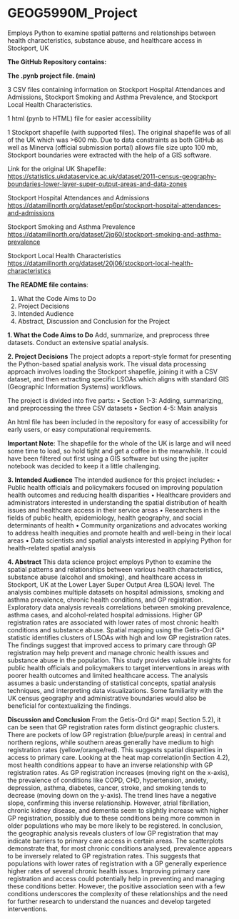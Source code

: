 # GEOG5990M_Project
Employs Python to examine spatial patterns and relationships between health characteristics, substance abuse, and healthcare access in Stockport, UK


**The GitHub Repository contains:**

**The .pynb project file. (main)**

3 CSV files containing information on Stockport Hospital Attendances and Admissions, Stockport Smoking and Asthma Prevalence, and Stockport Local Health Characteristics.


1 html (pynb to HTML) file for easier accessibility

1 Stockport shapefile (with supported files). The original shapefile was of all of the UK which was >600 mb. Due to data constraints as both GitHub as well as Minerva (official submission portal) allows file size upto 100 mb, Stockport boundaries were extracted with the help of a GIS software.

Link for the original UK Shapefile: https://statistics.ukdataservice.ac.uk/dataset/2011-census-geography-boundaries-lower-layer-super-output-areas-and-data-zones

Stockport Hospital Attendances and Admissions https://datamillnorth.org/dataset/ep6pr/stockport-hospital-attendances-and-admissions

Stockport Smoking and Asthma Prevalence https://datamillnorth.org/dataset/2jq60/stockport-smoking-and-asthma-prevalence

Stockport Local Health Characteristics https://datamillnorth.org/dataset/20j06/stockport-local-health-characteristics





**The README file contains**:
1. What the Code Aims to Do
2. Project Decisions
3. Intended Audience
4. Abstract, Discussion and Conclusion for the Project


**1. What the Code Aims to Do**
Add, summarize, and preprocess three datasets.
Conduct an extensive spatial analysis.




**2. Project Decisions**
The project adopts a report-style format for presenting the Python-based spatial analysis work. The visual data processing approach involves loading the Stockport shapefile, joining it with a CSV dataset, and then extracting specific LSOAs which aligns with standard GIS (Geographic Information Systems) workflows.



The project is divided into five parts:
•	Section 1-3: Adding, summarizing, and preprocessing the three CSV datasets
•	Section 4-5: Main analysis



An html file has been included in the repository for easy of accessibility for early users, or easy computational requirements.




**Important Note**:
The shapefile for the whole of the UK is large and will need some time to load, so hold tight and get a coffee in the meanwhile. It could have been filtered out first using a GIS software but using the jupiter notebook was decided to keep it a little challenging.




**3. Intended Audience**
The intended audience for this project includes:
•	Public health officials and policymakers focused on improving population health outcomes and reducing health disparities
•	Healthcare providers and administrators interested in understanding the spatial distribution of health issues and healthcare access in their service areas
•	Researchers in the fields of public health, epidemiology, health geography, and social determinants of health
•	Community organizations and advocates working to address health inequities and promote health and well-being in their local areas
•	Data scientists and spatial analysts interested in applying Python for health-related spatial analysis




**4. Abstract**
This data science project employs Python to examine the spatial patterns and relationships between various health characteristics, substance abuse (alcohol and smoking), and healthcare access in Stockport, UK at the Lower Layer Super Output Area (LSOA) level. The analysis combines multiple datasets on hospital admissions, smoking and asthma prevalence, chronic health conditions, and GP registration. Exploratory data analysis reveals correlations between smoking prevalence, asthma cases, and alcohol-related hospital admissions. Higher GP registration rates are associated with lower rates of most chronic health conditions and substance abuse. Spatial mapping using the Getis-Ord Gi* statistic identifies clusters of LSOAs with high and low GP registration rates. The findings suggest that improved access to primary care through GP registration may help prevent and manage chronic health issues and substance abuse in the population. This study provides valuable insights for public health officials and policymakers to target interventions in areas with poorer health outcomes and limited healthcare access.
The analysis assumes a basic understanding of statistical concepts, spatial analysis techniques, and interpreting data visualizations. Some familiarity with the UK census geography and administrative boundaries would also be beneficial for contextualizing the findings.




**Discussion and Conclusion**
From the Getis-Ord Gi* map(	Section 5.2), it can be seen that GP registration rates form distinct geographic clusters. There are pockets of low GP registration (blue/purple areas) in central and northern regions, while southern areas generally have medium to high registration rates (yellow/orange/red). This suggests spatial disparities in access to primary care.
Looking at the heat map correlation(in Section 4.2), most health conditions appear to have an inverse relationship with GP registration rates. As GP registration increases (moving right on the x-axis), the prevalence of conditions like COPD, CHD, hypertension, anxiety, depression, asthma, diabetes, cancer, stroke, and smoking tends to decrease (moving down on the y-axis). The trend lines have a negative slope, confirming this inverse relationship.
However, atrial fibrillation, chronic kidney disease, and dementia seem to slightly increase with higher GP registration, possibly due to these conditions being more common in older populations who may be more likely to be registered.
In conclusion, the geographic analysis reveals clusters of low GP registration that may indicate barriers to primary care access in certain areas. The scatterplots demonstrate that, for most chronic conditions analysed, prevalence appears to be inversely related to GP registration rates. This suggests that populations with lower rates of registration with a GP generally experience higher rates of several chronic health issues. Improving primary care registration and access could potentially help in preventing and managing these conditions better. However, the positive association seen with a few conditions underscores the complexity of these relationships and the need for further research to understand the nuances and develop targeted interventions.

